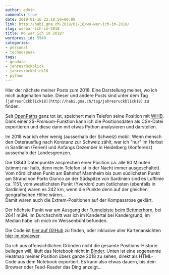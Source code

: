 ```yaml
---
author: admin
comments: true
date: 2019-01-16 22:18:56+00:00
link: http://habi.gna.ch/2019/01/16/wo-war-ich-im-2018/
slug: wo-war-ich-im-2018
title: Wo war ich im 2018?
wordpress_id: 5540
categories:
- personal
- technospeak
tags:
- geodata
- jahresrückblick
- jahresrückblick18
- python
---
```


Hier der nächste meiner Posts zum 2018. Eine Darstellung meiner, wo ich mich aufgehalten habe. Dieser und andere Posts sind unter dem Tag `[jahresrückblick18](http://habi.gna.ch/tag/jahresruckblick18)` zu finden.

Seit [OpenPaths](https://openpaths.cc/) ganz tot ist, speichert mein Telefon seine Position mit [WHIB](http://www.bleatinc.com/). Dank einer 2$-_Premium_-Funktion kann ich die Positionsdaten als CSV-Datei exportieren und diese dann mit etwas Python analysieren und darstellen.

Im 2018 war ich eher wenig (ausserhalb der Schweiz) mobil. Wenn mensch den Osterausflug nach Konstanz zur Schweiz zählt, war ich "nur" im Herbst in Sardinien (Ferien) und Anfangs Dezember in Heidelberg (Konferenz) ausserhalb der Landesgrenzen.

Die 13843 Datenpunkte ansprechen einer Position ca. alle 90 Minuten (stimmt nur halb, denn mein Telefon ist in der Nacht immer ausgeschaltet). Vom nördlichsten Punkt am Bahnhof Mannheim bis zum südlichsten Punkt am Strand von Porto Giunco an der Südspitze von Sardinien sind es Luftlinie ca. 1151, vom westlichsten Punkt (Yverdon) zum östlichsten (ebenfalls in Sardinien) wären es 242 km, wenn die Punkte denn auf der gleichen geografischen Höhe wären...  
Damit wären auch die Extrem-Positionen auf der Kompassrose geklärt.

Der höchste Punkt war am Ausgang der [Tunnelpiste beim Bettmerhorn](https://duckduckgo.com/?q=tunnelpiste+bettmerhorn&t=osx&ia=videos), bei 2641 müM. Im Durchschnitt war ich im Kandertal bei Kandergrund, im Median habe ich mich im Weissenbühl befunden.

Die Code ist [hier auf GitHub](https://github.com/habi/jahresrueckblick/blob/master/WHIB.ipynb) zu finden, oder inklusive aller Kartenansichten [hier im nbviewer](https://nbviewer.jupyter.org/github/habi/jahresrueckblick/blob/master/WHIB.ipynb).

Da ich aus offensichtlichen Gründen nicht die gesamte Positions-Historie beilegen will, läuft das Notebook nicht in [Binder](https://mybinder.org). Unten ist eine sogenannte Heatmap meiner Position übers ganze 2018 zu sehen, direkt als HTML-Code aus dem Notebook exportiert. Es kann also etwas dauern, bis dein Browser oder Feed-Reader das Ding anzeigt...
